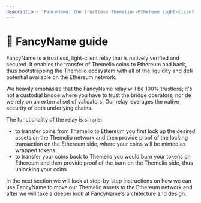 ```yaml
---
description: 'FancyName: the trustless Themelio->Ethereum light-client relay'
---
```


# 🌉 FancyName guide

FancyName is a trustless, light-client relay that is natively verified and secured. It enables the transfer of Themelio coins to Ethereum and back, thus bootstrapping the Themelio ecosystem with all of the liquidity and defi potential available on the Ethereum network.

We heavily emphasize that the FancyName relay will be 100% trustless; it's not a custodial bridge where you have to trust the bridge operators, nor de we rely on an external set of validators. Our relay leverages the native security of both underlying chains.

The functionality of the relay is simple:

* to transfer coins from Themelio to Ethereum you first lock up the desired assets on the Themelio network and then provide proof of the locking transaction on the Ethereum side, where your coins will be minted as wrapped tokens
* to transfer your coins back to Themelio you would burn your tokens on Ethereum and then provide proof of the burn on the Themelio side, thus unlocking your coins

In the next section we will look at step-by-step instructions on how we can use FancyName to move our Themelio assets to the Ethereum network and after we will take a deeper look at FancyName's architecture and design.
